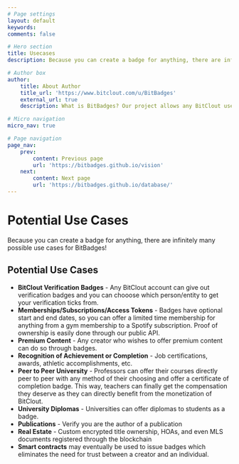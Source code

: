 ```yaml
---
# Page settings
layout: default
keywords:
comments: false

# Hero section
title: Usecases
description: Because you can create a badge for anything, there are infinitely many possible use cases for BitBadges!

# Author box
author:
    title: About Author
    title_url: 'https://www.bitclout.com/u/BitBadges'
    external_url: true
    description: What is BitBadges? Our project allows any BitClout user to associate with any other user(s) through a NFT that is linked to the recipient's public key (no selling it). So once you earn a badge, no one can take it way from you!

# Micro navigation
micro_nav: true

# Page navigation
page_nav:
    prev:
        content: Previous page
        url: 'https://bitbadges.github.io/vision'
    next:
        content: Next page
        url: 'https://bitbadges.github.io/database/'
---
```


# Potential Use Cases
Because you can create a badge for anything, there are infinitely many possible use cases for BitBadges!

## Potential Use Cases
- **BitClout Verification Badges** - Any BitClout account can give out verification badges and you can chooose which person/entity to get your verification ticks from.
- **Memberships/Subscriptions/Access Tokens** - Badges have optional start and end dates, so you can offer a limited time membership for anything from a gym membership to a Spotify subscription. Proof of ownership is easily done through our public API.
- **Premium Content** - Any creator who wishes to offer premium content can do so through badges.
- **Recognition of Achievement or Completion** - Job certifications, awards, athletic accomplishments, etc.
- **Peer to Peer University** - Professors can offer their courses directly peer to peer with any method of their choosing and offer a certificate of completion badge. This way, teachers can finally get the compensation they deserve as they can directly benefit from the monetization of BitClout.
- **University Diplomas** - Universities can offer diplomas to students as a badge.
- **Publications** - Verify you are the author of a publication
- **Real Estate** - Custom encrypted title ownership, HOAs, and even MLS documents registered through the blockchain
- **Smart contracts** may eventually be used to issue badges which eliminates the need for trust between a creator and an individual.

